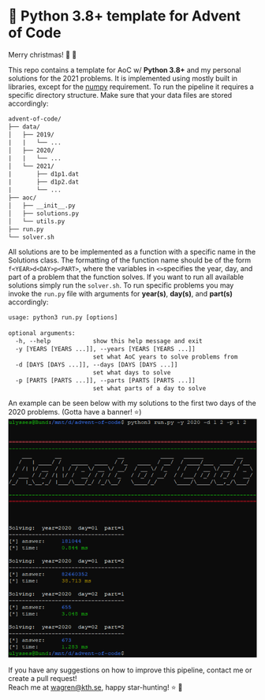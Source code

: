 # 🐍 Python 3.8+ template for Advent of Code
Merry christmas! :christmas_tree: :santa:

This repo contains a template for AoC w/ **Python 3.8+** and my personal solutions for the 2021 problems. It is implemented using mostly built in libraries, except for the [numpy](https://numpy.org/) requirement. To run the pipeline it requires a specific directory structure. Make sure that your data files are stored accordingly:
```
advent-of-code/
├── data/
│   ├── 2019/
|   |   └── ...
│   ├── 2020/
|   |   └── ...
│   └── 2021/
|       ├── d1p1.dat
|       ├── d1p2.dat
|       └── ...
├── aoc/
│   ├── __init__.py
│   ├── solutions.py
│   └── utils.py
├── run.py
└── solver.sh
```

All solutions are to be implemented as a function with a specific name in the Solutions class. The formatting of the function name should be of the form ```f<YEAR>d<DAY>p<PART>```, where the variables in ```<>```specifies the year, day, and part of a problem that the function solves. If you want to run all available solutions simply run the ```solver.sh```. To run specific problems you may invoke the ```run.py``` file with arguments for **year(s)**, **day(s)**, and **part(s)** accordingly:
```
usage: python3 run.py [options]

optional arguments:
  -h, --help            show this help message and exit
  -y [YEARS [YEARS ...]], --years [YEARS [YEARS ...]]
                        set what AoC years to solve problems from
  -d [DAYS [DAYS ...]], --days [DAYS [DAYS ...]]
                        set what days to solve
  -p [PARTS [PARTS ...]], --parts [PARTS [PARTS ...]]
                        set what parts of a day to solve
```

An example can be seen below with my solutions to the first two days of the 2020 problems. (Gotta have a banner! :star:)<br>
![AoC pipeline example](example.png)

If you have any suggestions on how to improve this pipeline, contact me or create a pull request!
<br>Reach me at wagren@kth.se, happy star-hunting! :star: :gift:
